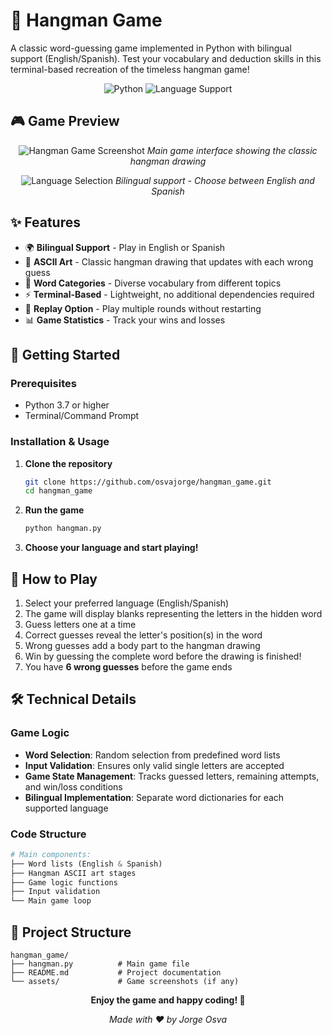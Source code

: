 # 🎯 Hangman Game

A classic word-guessing game implemented in Python with bilingual support (English/Spanish). Test your vocabulary and deduction skills in this terminal-based recreation of the timeless hangman game!

<div align="center">
  
![Python](https://img.shields.io/badge/Python-3.7+-blue.svg)
![Language Support](https://img.shields.io/badge/Languages-EN%20|%20ES-orange.svg)

</div>

## 🎮 Game Preview

<div align="center">
  
![Hangman Game Screenshot](https://i.imgur.com/LiEvCyv.png)
*Main game interface showing the classic hangman drawing*

![Language Selection](https://i.imgur.com/GT7lPx1.png)
*Bilingual support - Choose between English and Spanish*

</div>

## ✨ Features

- 🌍 **Bilingual Support** - Play in English or Spanish
- 🎨 **ASCII Art** - Classic hangman drawing that updates with each wrong guess
- 📝 **Word Categories** - Diverse vocabulary from different topics
- ⚡ **Terminal-Based** - Lightweight, no additional dependencies required
- 🔄 **Replay Option** - Play multiple rounds without restarting
- 📊 **Game Statistics** - Track your wins and losses

## 🚀 Getting Started

### Prerequisites
- Python 3.7 or higher
- Terminal/Command Prompt

### Installation & Usage

1. **Clone the repository**
   ```bash
   git clone https://github.com/osvajorge/hangman_game.git
   cd hangman_game
   ```

2. **Run the game**
   ```bash
   python hangman.py
   ```

3. **Choose your language and start playing!**

## 🎯 How to Play

1. Select your preferred language (English/Spanish)
2. The game will display blanks representing the letters in the hidden word
3. Guess letters one at a time
4. Correct guesses reveal the letter's position(s) in the word
5. Wrong guesses add a body part to the hangman drawing
6. Win by guessing the complete word before the drawing is finished!
7. You have **6 wrong guesses** before the game ends

## 🛠️ Technical Details

### Game Logic
- **Word Selection**: Random selection from predefined word lists
- **Input Validation**: Ensures only valid single letters are accepted
- **Game State Management**: Tracks guessed letters, remaining attempts, and win/loss conditions
- **Bilingual Implementation**: Separate word dictionaries for each supported language

### Code Structure
```python
# Main components:
├── Word lists (English & Spanish)
├── Hangman ASCII art stages
├── Game logic functions
├── Input validation
└── Main game loop
```

## 📁 Project Structure
```
hangman_game/
├── hangman.py          # Main game file
├── README.md           # Project documentation
└── assets/             # Game screenshots (if any)
```

<div align="center">
  
**Enjoy the game and happy coding! 🎉**

*Made with ❤️ by Jorge Osva*

</div>
